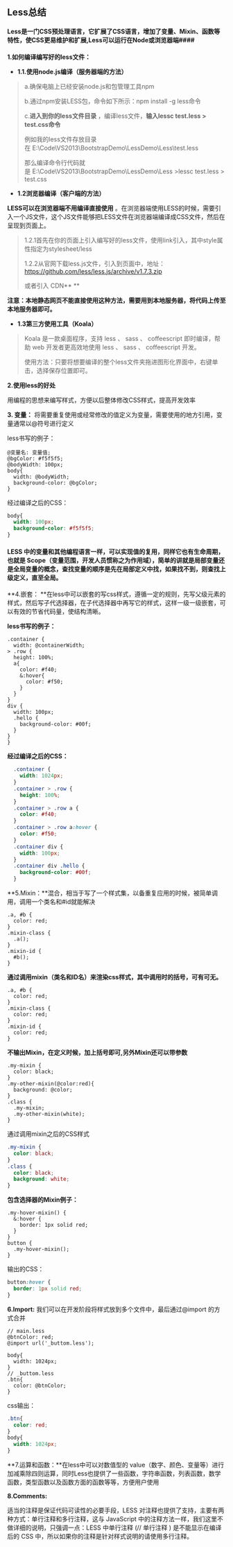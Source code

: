 ## Less总结

#### Less是一门CSS预处理语言，它扩展了CSS语言，增加了变量、Mixin、函数等特性，使CSS更易维护和扩展,Less可以运行在Node或浏览器端####

**1.如何编译编写好的less文件：** 

- **1.1.使用node.js编译（服务器端的方法）** 

> a.确保电脑上已经安装node.js和包管理工具npm
>
> b.通过npm安装LESS包，命令如下所示：npm install -g less命令
>
> c.**进入到你的less文件目录** ，编译less文件，**输入lessc test.less > test.css命令** 
>
> 例如我的less文件存放目录在 E:\Code\VS2013\BootstrapDemo\LessDemo\Less\test.less
>
> 那么编译命令行代码就是 E:\Code\VS2013\BootstrapDemo\LessDemo\Less >lessc test.less > test.css

- **1.2浏览器编译（客户端的方法）** 

**LESS可以在浏览器端不用编译直接使用** 。在浏览器端使用LESS的时候，需要引入一个JS文件，这个JS文件能够把LESS文件在浏览器端编译成CSS文件，然后在呈现到页面上。

> 1.2.1首先在你的页面上引入编写好的less文件，使用link引入，其中style属性指定为stylesheet/less
>
> 1.2.2从官网下载less.js文件，引入到页面中，地址：https://github.com/less/less.js/archive/v1.7.3.zip
>
> 或者引入 CDN**<script src="//cdnjs.cloudflare.com/ajax/libs/less.js/1.7.3/less.min.js"></script>	** 

**注意：本地静态网页不能直接使用这种方法，需要用到本地服务器，将代码上传至本地服务器即可。**

- **1.3第三方使用工具（Koala）**

> Koala 是一款桌面程序，支持 less 、 sass 、 coffeescript 即时编译，帮助 web 开发者更高效地使用 less 、 sass 、 coffeescript 开发。
>
> 使用方法：只要将想要编译的整个less文件夹拖进图形化界面中，右键单击，选择保存位置即可。

**2.使用less的好处**

用编程的思想来编写样式，方便以后整体修改CSS样式，提高开发效率

**3. 变量：** 将需要重复使用或经常修改的值定义为变量，需要使用的地方引用，变量通常以@符号进行定义

less书写的例子：

```less
@变量名: 变量值;
@bgColor: #f5f5f5;
@bodyWidth: 100px;
body{
  width: @bodyWidth;
  background-color: @bgColor;
}
```

经过编译之后的CSS：

```css
body{
  width: 100px;
  background-color: #f5f5f5;
}
```

#### LESS 中的变量和其他编程语言一样，可以实现值的复用，同样它也有生命周期，也就是 Scope（变量范围，开发人员惯称之为作用域），简单的讲就是局部变量还是全局变量的概念，查找变量的顺序是先在局部定义中找，如果找不到，则查找上级定义，直至全局。

**4.嵌套： **在less中可以嵌套的写css样式，遵循一定的规则，先写父级元素的样式，然后写子代选择器，在子代选择器中再写它的样式，这样一级一级嵌套，可以有效的节省代码量，使结构清晰。

**less书写的例子：** 

```less
.container {
  width: @containerWidth;
> .row {
  height: 100%;
  a{
    color: #f40;
    &:hover{
      color: #f50;
    }
  }
}
div {
  width: 100px;
  .hello {
    background-color: #00f;
  }
}
}
```

**经过编译之后的CSS：** 

```css
  .container {
    width: 1024px;
  }
  .container > .row {
    height: 100%;
  }
  .container > .row a {
    color: #f40;
  }
  .container > .row a:hover {
    color: #f50;
  }
  .container div {
    width: 100px;
  }
  .container div .hello {
    background-color: #00f;
  }
```

**5.Mixin：**混合，相当于写了一个样式集，以备重复应用的时候，被简单调用，调用一个类名和#id就能解决

```less
.a, #b {
  color: red;
}
.mixin-class {
  .a();
}
.mixin-id {
  #b();
}
```

**通过调用mixin（类名和ID名）来渲染css样式，其中调用时的括号，可有可无。** 

```less
.a, #b {
  color: red;
}
.mixin-class {
  color: red;
}
.mixin-id {
  color: red;
}
```

**不输出Mixin，在定义时候，加上括号即可,另外Mixin还可以带参数** 

```less
.my-mixin {
  color: black;
}
.my-other-mixin(@color:red){
  background: @color;
}
.class {
  .my-mixin;
  .my-other-mixin(white);
}
```

通过调用mixin之后的CSS样式

```css
.my-mixin {
  color: black;
}
.class {
  color: black;
  background: white;
}
```

**包含选择器的Mixin例子：** 

```less
.my-hover-mixin() {
  &:hover {
    border: 1px solid red;
  }
}
button {
  .my-hover-mixin();
}
```

输出的CSS：

```css
button:hover {
  border: 1px solid red;
}
```

**6.Import:** 我们可以在开发阶段将样式放到多个文件中，最后通过@import 的方式合并

```less
// main.less
@btnColor: red;
@import url('_buttom.less');

body{
  width: 1024px;
}
// _buttom.less
.btn{
  color: @btnColor;
}
```

css输出：

```css
.btn{
  color: red;
}
body{
  width: 1024px;
}
```

**7.运算和函数：**在less中可以对数值型的 value（数字、颜色、变量等）进行加减乘除四则运算，同时Less也提供了一些函数，字符串函数，列表函数，数学函数，类型函数以及函数方面的函数等等，方便用户使用

**8.Comments:** 

适当的注释是保证代码可读性的必要手段，LESS 对注释也提供了支持，主要有两种方式：单行注释和多行注释，这与 JavaScript 中的注释方法一样，我们这里不做详细的说明，只强调一点：LESS 中单行注释 (// 单行注释 ) 是不能显示在编译后的 CSS 中，所以如果你的注释是针对样式说明的请使用多行注释。





